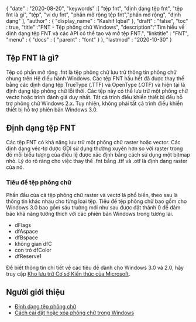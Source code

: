 {
  "date" : "2020-08-20",
  "keywords" :[ "tệp fnt", "định dạng tệp fnt", "tệp fnt là gì", "tệp", "ví dụ fnt", "phần mở rộng tệp fnt","phần mở rộng", "định dạng" ],
  "author" : {
    "display_name" : "Kashif Iqbal"
},
  "draft" : "false",
  "toc" : true,
  "title" :"FNT - Tệp phông chữ Windows",
  "description":"Tìm hiểu về định dạng tệp FNT và các API có thể tạo và mở tệp FNT.",
  "linktitle" : "FNT",
  "menu" : {
    "docs" : {
      "parent" : "font"
}
},
  "lastmod" : "2020-10-30"
}

## Tệp FNT là gì?

Tệp có phần mở rộng .fnt là tệp phông chữ lưu trữ thông tin phông chữ chung trên Hệ điều hành Windows. Các tệp FNT hầu hết đã được thay thế bằng các định dạng tệp TrueType (.TTF) và OpenType (.OTF) và hiện tại là định dạng tệp phông chữ lỗi thời. Các tệp này có thể lưu trữ một phông chữ vectơ hoặc trình đánh giá duy nhất. Tất cả trình điều khiển thiết bị đều hỗ trợ phông chữ Windows 2.x. Tuy nhiên, không phải tất cả trình điều khiển thiết bị
hỗ trợ phiên bản Windows 3.0.

## Định dạng tệp FNT

Các tệp FNT có khả năng lưu trữ một phông chữ raster hoặc vector. Các định dạng véc-tơ được GDI sử dụng thường xuyên hơn so với raster trong đó mỗi biểu tượng của điều lệ được xác định bằng cách sử dụng một bitmap nhỏ. Lý do rõ ràng cho việc thay thế .fnt bằng .ttf và .otf là định dạng raster của nó.

### Tiêu đề tệp phông chữ
Phần đầu của cả tệp phông chữ raster và vectơ là phổ biến, theo sau là thông tin khác nhau cho từng loại tệp. Tiêu đề tệp phông chữ bao gồm cho Windows 3.0 bao gồm sáu trường mới như sau được đặt thành 0 để đảm bảo khả năng tương thích với các phiên bản Windows trong tương lai.

* dFlags
* dfAspace
* dfBspace
* không gian dfC
* con trỏ dfColor
* dfReserve1

Để biết thông tin chi tiết về các tiêu đề dành cho Windows 3.0 và 2.0, hãy truy cập [Kho lưu trữ Cơ sở Kiến thức của Microsoft](https://jeffpar.github.io/kbarchive/kb/065/Q65123/).

## Người giới thiệu
* [Định dạng tệp phông chữ](https://jeffpar.github.io/kbarchive/kb/065/Q65123/)
* [Cách cài đặt hoặc xóa phông chữ trong Windows](https://support.microsoft.com/en-us/windows/how-to-install-or-remove-a-font-in-windows-f12d0657-2fc8-7613-c76f-88d043b334b8)


